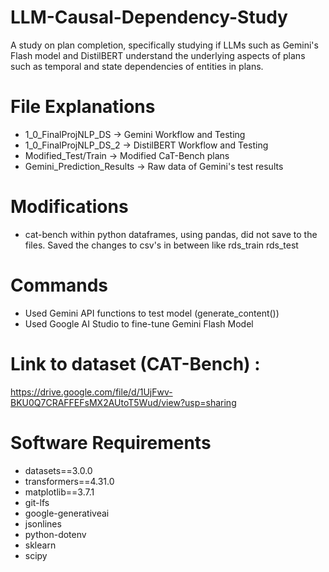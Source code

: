 # LLM-Causal-Dependency-Study
A study on plan completion, specifically studying if LLMs such as Gemini's Flash model and DistilBERT understand the underlying aspects of plans such as temporal and state dependencies of entities in plans.

# File Explanations
* 1_0_FinalProjNLP_DS -> Gemini Workflow and Testing
* 1_0_FinalProjNLP_DS_2 -> DistilBERT Workflow and Testing
* Modified_Test/Train -> Modified CaT-Bench plans
* Gemini_Prediction_Results -> Raw data of Gemini's test results

# Modifications 
* cat-bench within python dataframes, using pandas, did not save to the files. Saved the changes to csv's in between like rds_train rds_test

# Commands
* Used Gemini API functions to test model (generate_content())
* Used Google AI Studio to fine-tune Gemini Flash Model

# Link to dataset (CAT-Bench) :
https://drive.google.com/file/d/1UjFwv-BKU0Q7CRAFFEFsMX2AUtoT5Wud/view?usp=sharing 

# Software Requirements 
* datasets==3.0.0
* transformers==4.31.0
* matplotlib==3.7.1
* git-lfs
* google-generativeai
* jsonlines
* python-dotenv
* sklearn
* scipy
